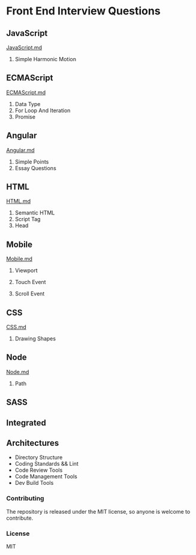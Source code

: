 # Front End Interview Questions

## JavaScript

[JavaScript.md](./JavaScript.md)

1. Simple Harmonic Motion

## ECMAScript

[ECMAScript.md](./ECMAScript.md)

1. Data Type
2. For Loop And Iteration
3. Promise

## Angular

[Angular.md](./Angular.md)

1. Simple Points
2. Essay Questions


## HTML

[HTML.md](./HTML.md)

1. Semantic HTML
2. Script Tag
3. Head

## Mobile

[Mobile.md](./Mobile.md)

1. Viewport

2. Touch Event

3. Scroll Event

## CSS

[CSS.md](./CSS.md)

1. Drawing Shapes

## Node

[Node.md](./Node.md)

1. Path

## SASS

## Integrated

## Architectures

- Directory Structure
- Coding Standards && Lint
- Code Review Tools
- Code Management Tools
- Dev Build Tools

### Contributing

The repository is released under the MIT license, so anyone is welcome to contribute.

### License

MIT
